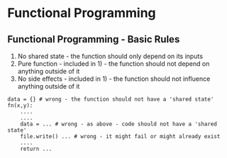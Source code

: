# Functional Programming

## Functional Programming - Basic Rules

1. No shared state - the function should only depend on its inputs
2. Pure function - included in 1\) - the function should not depend on anything outside of it
3. No side effects - included in 1\) - the function should not influence anything outside of it

```text
data = {} # wrong - the function should not have a 'shared state'
fn(x,y):
    ....
    ....
    data = ... # wrong - as above - code should not have a 'shared state'
    file.write() ... # wrong - it might fail or might already exist
    .... 
    return ...
```



